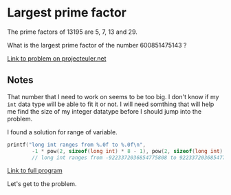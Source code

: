 # Largest prime factor

The prime factors of 13195 are 5, 7, 13 and 29.

What is the largest prime factor of the number 600851475143 ?

[Link to problem on projecteuler.net](https://projecteuler.net/problem=3)

## Notes

That number that I need to work on seems to be too big. I don't know if my `int` data type will be able to fit it or not. I will need somthing that will help me find the size of my integer datatype before I should jump into the problem.

I found a solution for range of variable.

```cpp
printf("long int ranges from %.0f to %.0f\n", 
        -1 * pow(2, sizeof(long int) * 8 - 1), pow(2, sizeof(long int) * 8 - 1) - 1);
        // long int ranges from -9223372036854775808 to 9223372036854775808
```

[Link to full program](../My%20Tools/Range%20of%20datatype/README.md)

Let's get to the problem.